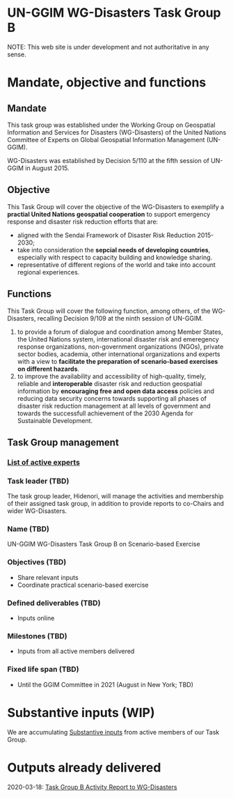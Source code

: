 # UN-GGIM WG-Disasters Task Group B

NOTE: This web site is under development and not authoritative in any sense. 


# Mandate, objective and functions
## Mandate
This task group was established under the Working Group on Geospatial Information and Services for Disasters (WG-Disasters) of the United Nations Committee of Experts on Global Geospatial Information Management (UN-GGIM). 

WG-Disasters was established by Decision 5/110 at the fifth session of UN-GGIM in August 2015.

## Objective
This Task Group will cover the objective of the WG-Disasters to exemplify a **practial United Nations geospatial cooperation** to support emergency response and disaster risk reduction efforts that are:
- aligned with the Sendai Framework of Disaster Risk Reduction 2015-2030;
- take into consideration the **sepcial needs of developing countries**, especially with respect to capacity building and knowledge sharing.
- representative of different regions of the world and take into account regional experiences.

## Functions
This Task Group will cover the following function, among others, of the WG-Disasters, recalling Decision 9/109 at the ninth session of UN-GGIM.

1. to provide a forum of dialogue and coordination among Member States, the United Nations system, international disaster risk and emeregency response organizations, non-government organizations (NGOs), private sector bodies, academia, other international organizations and experts with a view to **facilitate the preparation of scenario-based exercises on different hazards**.
2. to improve the availability and accessibility of high-quality, timely, reliable and **interoperable** disaster risk and reduction geospatial information by **encouraging free and open data access** policies and reducing data security concerns towards supporting all phases of disaster risk reduction management at all levels of government and towards the successfull achievement of the 2030 Agenda for Sustainable Development.

## Task Group management
### [List of active experts](https://github.com/ggim-exercise/ggim-exercise.github.io/wiki/List-of-active-experts)

### Task leader (TBD)
The task group leader, Hidenori, will manage the activities and membership of their assigned task group, in addition to provide reports to co-Chairs and wider WG-Disasters.

### Name (TBD)
UN-GGIM WG-Disasters Task Group B on Scenario-based Exercise

### Objectives (TBD)
- Share relevant inputs
- Coordinate practical scenario-based exercise

### Defined deliverables (TBD)
- Inputs online

### Milestones (TBD)
- Inputs from all active members delivered

### Fixed life span (TBD)
- Until the GGIM Committee in 2021 (August in New York; TBD)

# Substantive inputs (WIP)
We are accumulating [Substantive inputs](https://github.com/ggim-exercise/ggim-exercise.github.io/wiki/Substantive-inputs) from active members of our Task Group.

# Outputs already delivered
2020-03-18: [Task Group B Activity Report to WG-Disasters](2020-03-18.md)
